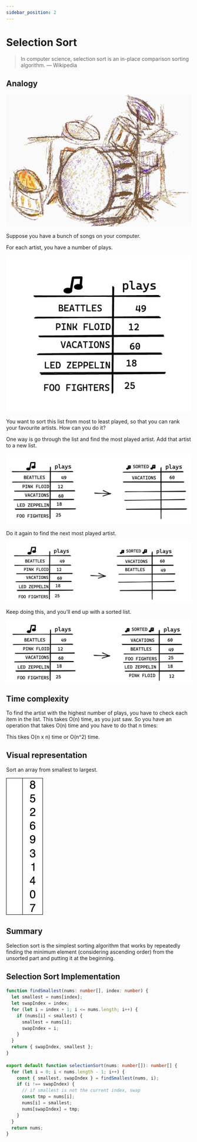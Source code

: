 ```yaml
---
sidebar_position: 2
---
```


# Selection Sort

> In computer science, selection sort is an in-place comparison sorting algorithm. — Wikipedia

## Analogy

![Drum Jazz kit](../../static/img/drums.webp)

Suppose you have a bunch of songs on your computer.

For each artist, you have a number of plays.

![Songs un-sorted](../../static/img/unsorted-songs.webp)

You want to sort this list from most to least played, so that you can rank your favourite artists. How can you do it?

One way is go through the list and find the most played artist. Add that artist to a new list.

![Left side: un-sorted list. Right side: sorted list with one song (most played artist).](../../static/img/unsorted-songs2.webp)

Do it again to find the next most played artist.

![Left side: un-sorted list. Right side: sorted list with two songs (most played artists).](../../static/img/unsorted-songs3.webp)

Keep doing this, and you’ll end up with a sorted list.

![Left side: un-sorted list. Right side: sorted list.](../../static/img/unsorted-songs4.webp)

## Time complexity

To find the artist with the highest number of plays, you have to check each item in the list. This takes O(n) time,
as you just saw. So you have an operation that takes O(n) time and you have to do that n times:

This tikes O(n x n) time or O(n^2) time.

## Visual representation

Sort an array from smallest to largest.

![Selection sort animation.](../../static/img/Selection-Sort-Animation.gif)

## Summary

Selection sort is the simplest sorting algorithm that works by repeatedly finding the minimum element (considering ascending order)
from the unsorted part and putting it at the beginning.

## Selection Sort Implementation

```ts
function findSmallest(nums: number[], index: number) {
  let smallest = nums[index];
  let swapIndex = index;
  for (let i = index + 1; i <= nums.length; i++) {
    if (nums[i] < smallest) {
      smallest = nums[i];
      swapIndex = i;
    }
  }
  return { swapIndex, smallest };
}

export default function selectionSort(nums: number[]): number[] {
  for (let i = 0; i < nums.length - 1; i++) {
    const { smallest, swapIndex } = findSmallest(nums, i);
    if (i !== swapIndex) {
      // if smallest is not the current index, swap
      const tmp = nums[i];
      nums[i] = smallest;
      nums[swapIndex] = tmp;
    }
  }
  return nums;
}
```
